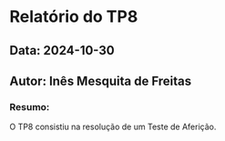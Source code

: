 # Relatório do TP8

## Data: 2024-10-30
## Autor: Inês Mesquita de Freitas

### Resumo:
O TP8 consistiu na resolução de um Teste de Aferição.
